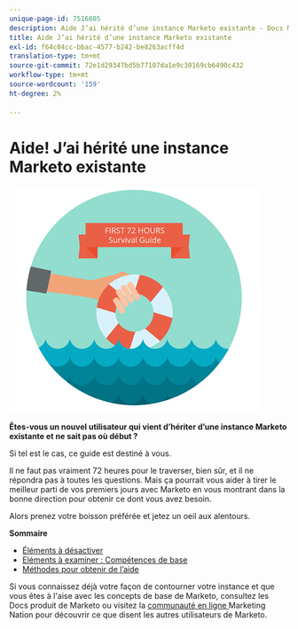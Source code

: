```yaml
---
unique-page-id: 7516605
description: Aide J’ai hérité d’une instance Marketo existante - Docs Marketo - Documentation du produit
title: Aide J’ai hérité d’une instance Marketo existante
exl-id: f64c04cc-bbac-4577-b242-be8263acff4d
translation-type: tm+mt
source-git-commit: 72e1d29347bd5b77107da1e9c30169cb6490c432
workflow-type: tm+mt
source-wordcount: '159'
ht-degree: 2%

---
```


# Aide! J’ai hérité une instance Marketo existante

![](assets/help-ive-inherited-an-existing-marketo-instance.png)

**Êtes-vous un nouvel utilisateur qui vient d’hériter d’une instance Marketo existante et ne sait pas où début ?**

Si tel est le cas, ce guide est destiné à vous.

Il ne faut pas vraiment 72 heures pour le traverser, bien sûr, et il ne répondra pas à toutes les questions. Mais ça pourrait vous aider à tirer le meilleur parti de vos premiers jours avec Marketo en vous montrant dans la bonne direction pour obtenir ce dont vous avez besoin.

Alors prenez votre boisson préférée et jetez un oeil aux alentours.

**Sommaire**

* [Éléments à désactiver](/help/marketo/getting-started/inheriting-a-marketo-instance/items-to-check-off.md)
* [Eléments à examiner : Compétences de base](/help/marketo/getting-started/inheriting-a-marketo-instance/things-to-review-core-skills.md)
* [Méthodes pour obtenir de l’aide](/help/marketo/getting-started/inheriting-a-marketo-instance/ways-to-get-help.md)

Si vous connaissez déjà votre façon de contourner votre instance et que vous êtes à l&#39;aise avec les concepts de base de Marketo, consultez les Docs produit de Marketo ou visitez la [communauté en ligne ](https://nation.marketo.com/) Marketing Nation pour découvrir ce que disent les autres utilisateurs de Marketo.
